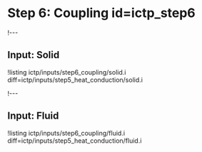 # Step 6: Coupling id=ictp_step6

!---

## Input: Solid

!listing ictp/inputs/step6_coupling/solid.i diff=ictp/inputs/step5_heat_conduction/solid.i

!---

## Input: Fluid

!listing ictp/inputs/step6_coupling/fluid.i diff=ictp/inputs/step5_heat_conduction/fluid.i
